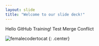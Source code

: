 ```yaml
---
layout: slide
title: "Welcome to our slide deck!"
---
```


Hello GitHub Training! Test Merge Conflict

![femalecodertocat](https://octodex.github.com/images/femalecodertocat.png)
{: .center}
